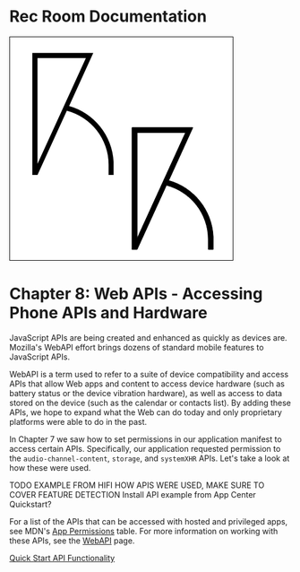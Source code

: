 # Rec Room Documentation

![Rec Room logo](images/recroom-logo.jpg?raw=true)


# Chapter 8: Web APIs - Accessing Phone APIs and Hardware

JavaScript APIs are being created and enhanced as quickly as devices are. Mozilla's WebAPI effort brings dozens of standard mobile features to JavaScript APIs.

WebAPI is a term used to refer to a suite of device compatibility and access APIs that allow Web apps and content to access device hardware (such as battery status or the device vibration hardware), as well as access to data stored on the device (such as the calendar or contacts list). By adding these APIs, we hope to expand what the Web can do today and only proprietary platforms were able to do in the past.

In Chapter 7 we saw how to set permissions in our application manifest to access certain APIs.  Specifically, our application requested permission to the `audio-channel-content`, `storage`, and `systemXHR` APIs. Let's take a look at how these were used.

TODO EXAMPLE FROM HIFI HOW APIS WERE USED, MAKE SURE TO COVER FEATURE DETECTION
Install API example from App Center Quickstart?



For a list of the APIs that can be accessed with hosted and privileged apps, see MDN's [App Permissions](https://developer.mozilla.org/en-US/Apps/Build/App_permissions) table.  For more information on working with these APIs, see the [WebAPI](https://developer.mozilla.org/en-US/docs/WebAPI) page.


[Quick Start API Functionality](https://developer.mozilla.org/en-US/Apps/Quickstart#Web_API_functionality)